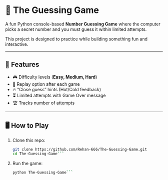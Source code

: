 # 🎯 The Guessing Game

A fun Python console-based **Number Guessing Game** where the computer picks a secret number and you must guess it within limited attempts.

This project is designed to practice while building something fun and interactive.

---

## 🚀 Features
- 🎮 Difficulty levels (**Easy, Medium, Hard**)  
- 🔁 Replay option after each game  
- 🔥 “Close guess” hints (Hot/Cold feedback)  
- ⏳ Limited attempts with Game Over message  
- 🏆 Tracks number of attempts  

---

## 🖥️ How to Play
1. Clone this repo:  
   ```bash
   git clone https://github.com/Rehan-666/The-Guessing-Game.git
   cd The-Guessing-Game```

2. Run the game:
   ```bash
   python The-Guessing-Game```


